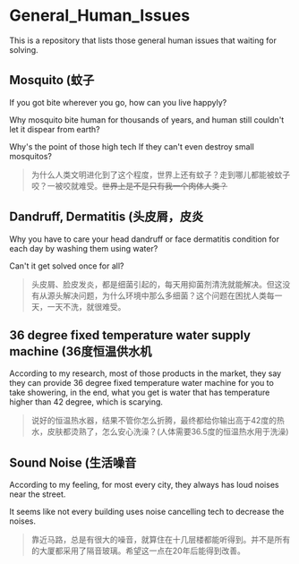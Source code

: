 # General_Human_Issues
This is a repository that lists those general human issues that waiting for solving.

## Mosquito (蚊子
If you got bite wherever you go, how can you live happyly?

Why mosquito bite human for thousands of years, and human still couldn't let it dispear from earth?

Why's the point of those high tech If they can't even destroy small mosquitos?

> 为什么人类文明进化到了这个程度，世界上还有蚊子？走到哪儿都能被蚊子咬？一被咬就难受。~~世界上是不是只有我一个肉体人类？~~

## Dandruff, Dermatitis (头皮屑，皮炎
Why you have to care your head dandruff or face dermatitis condition for each day by washing them using water?

Can't it get solved once for all?

> 头皮屑、脸皮发炎，都是细菌引起的，每天用抑菌剂清洗就能解决。但这没有从源头解决问题，为什么环境中那么多细菌？这个问题在困扰人类每一天，一天不洗，就很难受。

## 36 degree fixed temperature water supply machine (36度恒温供水机
According to my research, most of those products in the market, they say they can provide 36 degree fixed temperature water machine for you to take showering, in the end, what you get is water that has temperature higher than 42 degree, which is scarying.

> 说好的恒温热水器，结果不管你怎么折腾，最终都给你输出高于42度的热水，皮肤都烫熟了，怎么安心洗澡？(人体需要36.5度的恒温热水用于洗澡)

## Sound Noise (生活噪音
According to my feeling, for most every city, they always has loud noises near the street.

It seems like not every building uses noise cancelling tech to decrease the noises.

> 靠近马路，总是有很大的噪音，就算住在十几层楼都能听得到。并不是所有的大厦都采用了隔音玻璃。希望这一点在20年后能得到改善。
